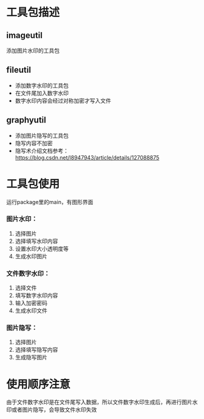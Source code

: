 # 工具包描述

## imageutil
添加图片水印的工具包

## fileutil
- 添加数字水印的工具包
- 在文件尾加入数字水印
- 数字水印内容会经过对称加密才写入文件

## graphyutil
- 添加图片隐写的工具包
- 隐写内容不加密
- 隐写术介绍文档参考：https://blog.csdn.net/l8947943/article/details/127088875

# 工具包使用
运行package里的main，有图形界面
### 图片水印：
1. 选择图片
2. 选择填写水印内容
3. 设置水印大小透明度等
4. 生成水印图片
### 文件数字水印：
1. 选择文件
2. 填写数字水印内容
3. 输入加密密码
4. 生成水印文件
### 图片隐写：
1. 选择图片
2. 选择填写隐写内容
3. 生成隐写图片

# 使用顺序注意
由于文件数字水印是在文件尾写入数据，所以文件数字水印生成后，再进行图片水印或者图片隐写，会导致文件水印失效
